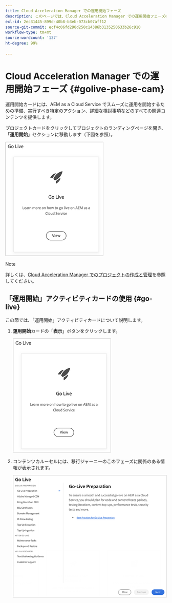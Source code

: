 ```yaml
---
title: Cloud Acceleration Manager での運用開始フェーズ
description: このページでは、Cloud Acceleration Manager での運用開始フェーズの概要について説明します。
exl-id: 2ec31445-899d-40b8-b3eb-073cb07aff12
source-git-commit: ecf4c06fd290d250c14386b3135250633b26c910
workflow-type: tm+mt
source-wordcount: '137'
ht-degree: 99%

---
```


# Cloud Acceleration Manager での運用開始フェーズ {#golive-phase-cam}

運用開始カードには、AEM as a Cloud Service でスムーズに運用を開始するための準備、実行すべき特定のアクション、詳細な検討事項などのすべての関連コンテンツを提供します。

プロジェクトカードをクリックしてプロジェクトのランディングページを開き、「**運用開始**」セクションに移動します（下図を参照）。

![画像](/help/journey-migration/cloud-acceleration-manager/assets/golive-1.png)

>[!NOTE]
>詳しくは、[Cloud Acceleration Manager でのプロジェクトの作成と管理](https://experienceleague.adobe.com/docs/experience-manager-cloud-service/moving/cloud-acceleration-manager/using-cam/getting-started-cam.html#create-project)を参照してください。


## 「運用開始」アクティビティカードの使用 {#go-live}

この節では、「運用開始」アクティビティカードについて説明します。

1. **運用開始**&#x200B;カードの「**表示**」ボタンをクリックします。

   ![画像](/help/journey-migration/cloud-acceleration-manager/assets/golive-1.png)

1. コンテンツカルーセルには、移行ジャーニーのこのフェーズに関係のある情報が表示されます。

   ![画像](/help/journey-migration/cloud-acceleration-manager/assets/golive-2.png)
